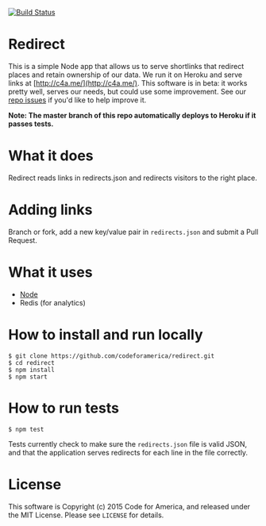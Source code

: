 [![Build Status](https://travis-ci.org/codeforamerica/redirect.svg?branch=master)](https://travis-ci.org/codeforamerica/redirect)

Redirect
=========

This is a simple Node app that allows us to serve shortlinks that redirect places and retain ownership of our data. We run it on Heroku and serve links at [http://c4a.me/](http://c4a.me/). This software is in beta: it works pretty well, serves our needs, but could use some improvement. See our [repo issues](https://github.com/codeforamerica/redirect/issues/) if you'd like to help improve it.

**Note: The master branch of this repo automatically deploys to Heroku if it passes tests.**

# What it does

Redirect reads links in redirects.json and redirects visitors to the right place. 

# Adding links

Branch or fork, add a new key/value pair in `redirects.json` and submit a Pull Request.

# What it uses

* [Node](https://github.com/codeforamerica/howto/blob/master/Node.js.md)
* Redis (for analytics)

# How to install and run locally

```
$ git clone https://github.com/codeforamerica/redirect.git
$ cd redirect
$ npm install
$ npm start
```

# How to run tests

```
$ npm test
```

Tests currently check to make sure the `redirects.json` file is valid JSON, and that the application serves redirects for each line in the file correctly.

# License

This software is Copyright (c) 2015 Code for America, and released under the MIT License. Please see `LICENSE` for details.

